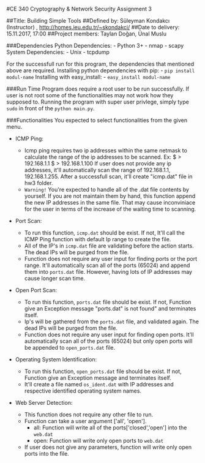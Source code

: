 #CE 340 Cryptography & Network Security Assignment 3

##Title: Building Simple Tools
##Defined by: Süleyman Kondakcı (Instructor) , http://homes.ieu.edu.tr/~skondakci/ 
##Date to delivery: 15.11.2017, 17:00
##Project members: Taylan Doğan, Ünal Muslu

###Dependencies
Python Dependencies:
	- Python 3+
	- nmap
	- scapy
System Dependencies:
	- Unix
	- tcpdump 

For the successfull run for this program, the dependencies that mentioned above are required. Installing python
dependencies with pip:
	- ```pip install modul-name```
Installing with easy_install:
	- ```easy_install modul-name```

###Run Time
Program does require a root user to be run successfully. If user is not root some of the functionalities may not
work how they supposed to.
Running the program with super user privlege, simply type `sudo` in front of the `python main.py`.

###Functionalities
You expected to select functionalities from the given menu.

- ICMP Ping:
	- Icmp ping requires two ip addresses within the same netmask to calculate the range of the ip addresses to be
	scanned. Ex: $ > 192.168.1.1 $ > 192.168.1.100
	If user does not provide any ip addresses, it'll automatically scan the range of 192.168.1.1, 192.168.1.255.
	After a successfull scan, it'll create "icmp.dat" file in hw3 folder.
	- `Warning!` You're expected to handle all of the .dat file contents by yourself. If you are not maintain them
	by hand, this function append the new IP addresses in the same file. That may cause inconviniace for the user in
	terms of the increase of the waiting time to scanning.

- Port Scan:
	- To run this function, `icmp.dat` should be exist. If not, It'll call the ICMP Ping function with default Ip
	range to create the file.
	- All of the IP's in `icmp.dat` file are validating before the action starts. The dead IPs will be purged from
	the file.
	- Function does not require any user input for finding ports or the port range. It'll automatically scan all of the ports (65024) and append them into `ports.dat` file. However, having lots of IP addresses may cause longer
	scan time.

- Open Port Scan:
	- To run this function, `ports.dat` file should be exist. If not, Function give an Exception message "ports.dat"
	is not found" and terminates itself.
	- Ip's will be gathered from the `ports.dat` file, and validated again. The dead IPs will be purged from the
	file.
	- Function does not require any user input for finding open ports. It'll automatically scan all of the ports
	(65024) but only open ports will be appended to `open_ports.dat` file.

- Operating System Identification:
	- To run this function, `open_ports.dat` file should be exist. If not, Function give an Exception message and
	terminates itself.
	- It'll create a file named `os_ident.dat` with IP addresses and respective identified operating system names.

- Web Server Detection:
	- This function does not require any other file to run.
	- Function can take a user argument ['all', 'open'].
		- all:
			Function will write all of the ports['closed','open'] into the `web.dat`
		- open:
			Function will write only open ports to `web.dat`
	- If user does not give any parameters, function will write only open ports into the file.

